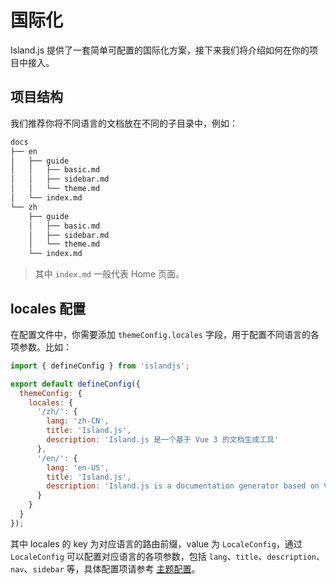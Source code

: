 # 国际化

Island.js 提供了一套简单可配置的国际化方案，接下来我们将介绍如何在你的项目中接入。

## 项目结构

我们推荐你将不同语言的文档放在不同的子目录中，例如：

```bash
docs
├── en
│   ├── guide
│   │   ├── basic.md
│   │   ├── sidebar.md
│   │   └── theme.md
│   └── index.md
└── zh
    ├── guide
    │   ├── basic.md
    │   ├── sidebar.md
    │   └── theme.md
    └── index.md
```

> 其中 `index.md` 一般代表 Home 页面。

## locales 配置

在配置文件中，你需要添加 `themeConfig.locales` 字段，用于配置不同语言的各项参数。比如：

```js
import { defineConfig } from 'islandjs';

export default defineConfig({
  themeConfig: {
    locales: {
      '/zh/': {
        lang: 'zh-CN',
        title: 'Island.js',
        description: 'Island.js 是一个基于 Vue 3 的文档生成工具'
      },
      '/en/': {
        lang: 'en-US',
        title: 'Island.js',
        description: 'Island.js is a documentation generator based on Vue 3'
      }
    }
  }
});
```

其中 locales 的 key 为对应语言的路由前缀，value 为 `LocaleConfig`，通过 `LocaleConfig` 可以配置对应语言的各项参数，包括 `lang`、`title`、`description`、`nav`、`sidebar` 等，具体配置项请参考 [主题配置](/zh/api/config-theme#locales)。
